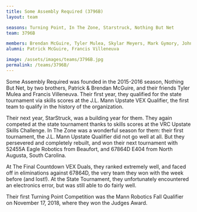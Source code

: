 ```yaml
---
title: Some Assembly Required (3796B)
layout: team

seasons: Turning Point, In The Zone, Starstruck, Nothing But Net
team: 3796B

members: Brendan McGuire, Tyler Mulea, Skylar Meyers, Mark Gymory, John Long
alumni: Patrick McGuire, Francis Villeneuva

image: /assets/images/teams/3796B.jpg
permalink: /teams/3796B/
---
```


Some Assembly Required was founded in the 2015-2016 season, Nothing But Net, by two brothers, Patrick & Brendan McGuire, and their friends Tyler Mulea and Francis Villeneuva. Their first year, they qualified for the state tournament via skills scores at the J.L. Mann Upstate VEX Qualifier, the first team to qualify in the history of the organization.

Their next year, StarStruck, was a building year for them. They again competed at the state tournament thanks to skills scores at the VRC Upstate Skills Challenge. In The Zone was a wonderful season for them: their first tournament, the J.L. Mann Upstate Qualifier did not go well at all. But they persevered and completely rebuilt, and won their next tournament with 52455A Eagle Robotics from Beaufort, and 67864D E404 from North Augusta, South Carolina. 

At The Final Countdown VEX Duals, they ranked extremely well, and faced off in eliminations against 67864D, the very team they won with the week before (and lost!). At the State Tournament, they unfortunately encountered an electronics error, but was still able to do fairly well.

Their first Turning Point Competition was the Mann Robotics Fall Qualifier on November 17, 2018, where they won the Judges Award.
